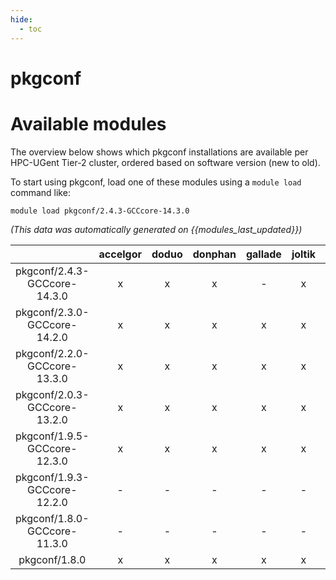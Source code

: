 ```yaml
---
hide:
  - toc
---
```


pkgconf
=======

# Available modules


The overview below shows which pkgconf installations are available per HPC-UGent Tier-2 cluster, ordered based on software version (new to old).

To start using pkgconf, load one of these modules using a `module load` command like:

```shell
module load pkgconf/2.4.3-GCCcore-14.3.0
```

*(This data was automatically generated on {{modules_last_updated}})*

| |accelgor|doduo|donphan|gallade|joltik|litleo|shinx|
| :---: | :---: | :---: | :---: | :---: | :---: | :---: | :---: |
|pkgconf/2.4.3-GCCcore-14.3.0|x|x|x|-|x|x|x|
|pkgconf/2.3.0-GCCcore-14.2.0|x|x|x|x|x|x|x|
|pkgconf/2.2.0-GCCcore-13.3.0|x|x|x|x|x|x|x|
|pkgconf/2.0.3-GCCcore-13.2.0|x|x|x|x|x|x|x|
|pkgconf/1.9.5-GCCcore-12.3.0|x|x|x|x|x|x|x|
|pkgconf/1.9.3-GCCcore-12.2.0|-|-|-|-|-|x|x|
|pkgconf/1.8.0-GCCcore-11.3.0|-|-|-|-|-|x|x|
|pkgconf/1.8.0|x|x|x|x|x|x|x|
